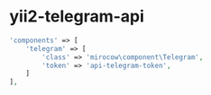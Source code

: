 # yii2-telegram-api

``` php
'components' => [
    'telegram' => [
        'class' => 'mirocow\component\Telegram',
        'token' => 'api-telegram-token',
    ]
],
```